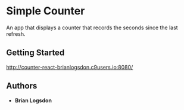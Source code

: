 # Simple Counter

An app that displays a counter that records the seconds since the last refresh.
## Getting Started
http://counter-react-brianlogsdon.c9users.io:8080/


## Authors

* **Brian Logsdon**
